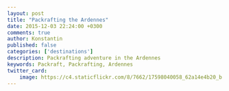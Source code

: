 ```yaml
---
layout: post
title: "Packrafting the Ardennes"
date: 2015-12-03 22:24:00 +0300
comments: true
author: Konstantin
published: false
categories: ['destinations']
description: Packrafting adventure in the Ardennes
keywords: Packraft, Packrafting, Ardennes
twitter_card:
    image: https://c4.staticflickr.com/8/7662/17598040058_62a14e4b20_b.jpg
---
```


<br><br>

<!--more--><br><br>

<br><br>
